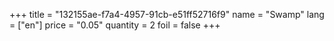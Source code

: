 +++
title = "132155ae-f7a4-4957-91cb-e51ff52716f9"
name = "Swamp"
lang = ["en"]
price = "0.05"
quantity = 2
foil = false
+++
